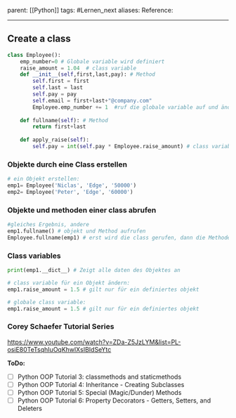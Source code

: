 parent: [[Python]]
tags: #Lernen_next 
aliases: 
Reference:

---

## Create a class
```python
class Employee():
	emp_number=0 # Globale variable wird definiert
	raise_amount = 1.04  # class variable
	def __init__(self,first,last,pay): # Method
		self.first = first
		self.last = last
		self.pay = pay
		self.email = first+last+"@company.com"
		Employee.emp_number += 1  #ruf die globale variable auf und ändert sie, immer wenn die class aufgerufen wird
		
	def fullname(self): # Method
		return first+last
	
	def apply_raise(self):
		self.pay = int(self.pay * Employee.raise_amount) # class variable in einer Method aufrufen
```
### Objekte durch eine Class erstellen
```python
# ein Objekt erstellen:
emp1= Employee('Niclas', 'Edge', '50000')
emp2= Employee('Peter', 'Edge', '60000')
```
### Objekte und methoden einer class abrufen
```python
#gleiches Ergebnis, andere 
emp1.fullname() # objekt und Method aufrufen
Employee.fullname(emp1) # erst wird die class gerufen, dann die Methode und dann das objekt
```
### Class variables
```python
print(emp1.__dict__) # Zeigt alle daten des Objektes an

# class variable für ein Objekt ändern:
emp1.raise_amount = 1.5 # gilt nur für ein definiertes objekt

# globale class variable:
emp1.raise_amount = 1.5 # gilt nur für ein definiertes objekt
```

	

### Corey Schaefer Tutorial Series
https://www.youtube.com/watch?v=ZDa-Z5JzLYM&list=PL-osiE80TeTsqhIuOqKhwlXsIBIdSeYtc

**ToDo:**
- [ ] Python OOP Tutorial 3: classmethods and staticmethods
- [ ] Python OOP Tutorial 4: Inheritance - Creating Subclasses
- [ ] Python OOP Tutorial 5: Special (Magic/Dunder) Methods
- [ ] Python OOP Tutorial 6: Property Decorators - Getters, Setters, and Deleters